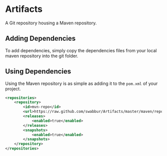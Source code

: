 # Artifacts
A Git repository housing a Maven repository.

## Adding Dependencies
To add dependencies, simply copy the dependencies files from your local maven repository into the git folder.

## Using Dependencies
Using the Maven repository is as simple as adding it to the `pom.xml` of your project.
```xml
<repositories>
    <repository>
        <id>mvn-repo</id>
        <url>https://raw.github.com/swabbur/Artifacts/master/maven/repository</url>
        <releases>
            <enabled>true</enabled>
        </releases>
        <snapshots>
            <enabled>true</enabled>
        </snapshots>
    </repository>
</repositories>
```

